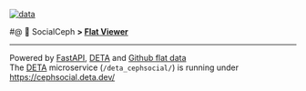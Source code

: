 [![data](https://github.com/horsto/cephsocial/actions/workflows/flat.yml/badge.svg?branch=main)](https://github.com/horsto/cephsocial/actions/workflows/flat.yml)

#@ :octopus:&nbsp;SocialCeph
<b>> <a href="https://flatgithub.com/horsto/cephsocial" target="_blank">Flat Viewer</a></b>


---
Powered by [FastAPI](https://fastapi.tiangolo.com/), [DETA](https://www.deta.sh/) and [Github flat data](https://octo.github.com/projects/flat-data)<br>
The [DETA](https://www.deta.sh/) microservice (`/deta_cephsocial/`) is running under https://cephsocial.deta.dev/ 